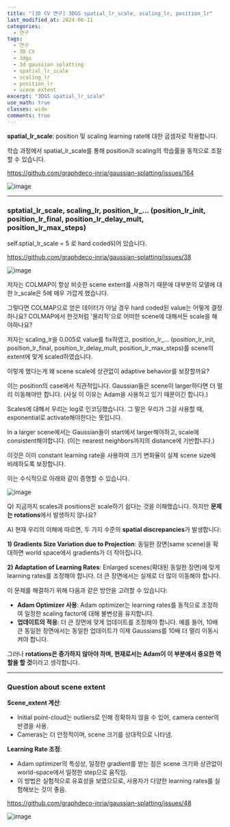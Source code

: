 ```yaml
---
title: "[3D CV 연구] 3DGS spatial_lr_scale, scaling_lr, position_lr"
last_modified_at: 2024-06-11
categories:
  - 연구
tags:
  - 연구
  - 3D CV
  - 3dgs
  - 3d gaussian splatting
  - spatial_lr_scale
  - scaling_lr
  - position_lr
  - scene extent
excerpt: "3DGS spatial_lr_scale"
use_math: true
classes: wide
comments: true
---
```


**spatial_lr_scale**: position 및 scaling learning rate에 대한 곱셈자로 작용합니다. 

학습 과정에서 spatial_lr_scale를 통해 position과 scaling의 학습률을 동적으로 조절할 수 있습니다.

https://github.com/graphdeco-inria/gaussian-splatting/issues/164

![image](https://github.com/sandokim/sandokim.github.io/assets/74639652/ff227c82-76de-43c4-aa45-89c3ccf0dcc0)

--------

### sptatial_lr_scale, scaling_lr, position_lr_... (position_lr_init, position_lr_final, position_lr_delay_mult, position_lr_max_steps)

self.sptial_lr_scale = 5 로 hard coded되어 있습니다.

https://github.com/graphdeco-inria/gaussian-splatting/issues/38

![image](https://github.com/sandokim/sandokim.github.io/assets/74639652/01b90490-67ab-4b52-943e-c4ab91c97910)

저자는 COLMAP이 항상 비슷한 scene extent를 사용하기 때문에 대부분의 모델에 대한 lr_scale은 5에 매우 가깝게 했습니다.

그렇다면 COLMAP으로 얻은 데이터가 아닐 경우 hard coded된 value는 어떻게 결정하나요? COLMAP에서 한것처럼 '물리적'으로 어떠한 scene에 대해서든 scale을 해야하나요?

저자는 scaling_lr을 0.005로 value를 fix하였고, position_lr_... (position_lr_init, position_lr_final, position_lr_delay_mult, position_lr_max_steps)를 scene의 extent에 맞게 scaled하였습니다.

이렇게 했다는게 왜 scene scale에 상관없이 adaptive behavior를 보장할까요?

이는 position의 case에서 직관적입니다. Gaussian들은 scene이 larger하다면 더 멀리 이동해야만 합니다. (사실 이 이유는 Adam을 사용하고 있기 때문이긴 합니다.)

Scales에 대해서 우리는 log로 인코딩했습니다. 그 말은 우리가 그걸 사용할 때, exponential로 activate해야한다는 뜻입니다. 

In a larger scene에서는 Gaussian들이 start에서 larger해야하고, scale에 consistent해야합니다. (이는 nearest neighbors까지의 distance에 기반합니다.)

이것은 이미 constant learning rate을 사용하여 크기 변화율이 실제 scene size에 비례하도록 보장합니다.

이는 수식적으로 아래와 같이 증명할 수 있습니다.

![image](https://github.com/sandokim/sandokim.github.io/assets/74639652/c04afaa9-3db4-479a-87da-c309610bd1e5)

Q) 지금까지 scales과 positions은 scale하기 쉽다는 것을 이해했습니다. 하지만 **문제는 rotations**에서 발생하지 않나요?

A) 현재 우리의 이해에 따르면, 두 가지 수준의 **spatial discrepancies**가 발생합니다:

**1) Gradients Size Variation due to Projection**: 동일한 장면(same scene)을 확대하면 world space에서 gradients가 더 작아집니다.

**2) Adaptation of Learning Rates**: Enlarged scenes(확대된 동일한 장면)에 맞게 learning rates를 조정해야 합니다. 더 큰 장면에서는 실제로 더 많이 이동해야 합니다.

이 문제를 해결하기 위해 다음과 같은 방안을 고려할 수 있습니다:

- **Adam Optimizer 사용**: Adam optimizer는 learning rates를 동적으로 조정하여 일정한 scaling factor에 대해 불변성을 유지합니다.
- **업데이트의 적응**: 더 큰 장면에 맞게 업데이트를 조정해야 합니다. 예를 들어, 10배 큰 동일한 장면에서는 동일한 업데이트가 이제 Gaussians를 10배 더 멀리 이동시켜야 합니다. 

그러나 **rotations은 증가하지 않아야 하며, 현재로서는 Adam이 이 부분에서 중요한 역할을 할 것**이라고 생각합니다.


------

### Question about scene extent

**Scene_extent 계산**:
- Initial point-cloud는 outliers로 인해 정확하지 않을 수 있어, camera center의 반경을 사용.
- Cameras는 더 안정적이며, scene 크기를 상대적으로 나타냄.

**Learning Rate 조정**:
- Adam optimizer의 특성상, 일정한 gradient를 받는 점은 scene 크기와 상관없이 world-space에서 일정한 step으로 움직임.
- 이 방법은 실험적으로 유효성을 보였으므로, 사용자가 다양한 learning rates를 실험해보는 것이 좋음.

https://github.com/graphdeco-inria/gaussian-splatting/issues/48

![image](https://github.com/sandokim/sandokim.github.io/assets/74639652/37cabfcf-b555-4001-8388-678d9f04d539)





